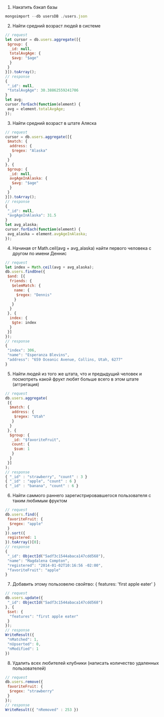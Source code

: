 1. Накатить бэкап базы
```javascript
mongoimport --db usersDB ./users.json
```

2. Найти средний возраст людей в системе
```javascript
// request
let cursor = db.users.aggregate([{
 $group: {
  _id: null,
  totalAvgAge: {
   $avg: "$age"
  }
 }
}]).toArray();
// response
{
 "_id": null,
 "totalAvgAge": 30.38862559241706
}
let avg;
cursor.forEach(function(element) {
 avg = element.totalAvgAge;
});
```
3. Найти средний возраст в штате Аляска
```javascript
// request
cursor = db.users.aggregate([{
 $match: {
  address: {
   $regex: "Alaska"
  }
 }
}, {
 $group: {
  _id: null,
  avgAgeInAlaska: {
   $avg: "$age"
  }
 }
}]).toArray();
// response
{
 "_id": null,
 "avgAgeInAlaska": 31.5
}
let avg_alaska;
cursor.forEach(function(element) {
 avg_alaska = element.avgAgeInAlaska;
});
```
4. Начиная от Math.ceil(avg + avg_alaska) найти первого человека с другом по имени Деннис
```javascript
// request
let index = Math.ceil(avg + avg_alaska);
db.users.findOne({
 $and: [{
  friends: {
   $elemMatch: {
    name: {
     $regex: "Dennis"
    }
   }
  }
 }, {
  index: {
   $gte: index
  }
 }]
});
// response
{
 "index": 306,
 "name": "Esperanza Blevins",
 "address": "659 Oceanic Avenue, Collins, Utah, 6277"
}
```
5. Найти людей из того же штата, что и предыдущий человек и посмотреть какой фрукт любят больше всего в этом штате (аггрегация)
```javascript
// request
db.users.aggregate(
 [{
  $match: {
   address: {
    $regex: "Utah"
   }
  }
 }, {
  $group: {
   _id: "$favoriteFruit",
   count: {
    $sum: 1
   }
  }
 }]
);
// response
{ "_id" : "strawberry", "count" : 3 }
{ "_id" : "apple", "count" : 6 }
{ "_id" : "banana", "count" : 6 }
```
6. Найти саммого раннего зарегистрировавшегося пользователя с таким любимым фруктом
```javascript
// request
db.users.find({
 favoriteFruit: {
  $regex: "apple"
 }
}).sort({
 registered: 1
}).toArray()[0];
// response
{
 "_id": ObjectId("5adf3c1544abaca147cdd568"),
 "name": "Magdalena Compton",
 "registered": "2014-01-02T10:16:56 -02:00",
 "favoriteFruit": "apple"
}
```
7. Добавить этому пользовелю свойтво: { features: 'first apple eater' }
```javascript
// request
db.users.update({
 "_id": ObjectId("5adf3c1544abaca147cdd568")
}, {
 $set: {
  "features": "first apple eater"
 }
});
// response
WriteResult({
 "nMatched": 1,
 "nUpserted": 0,
 "nModified": 1
})
```
8. Удалить всех любителей клубники (написать количество удаленных пользователей)
```javascript
// request
db.users.remove({
 favoriteFruit: {
  $regex: "strawberry"
 }
});
// response
WriteResult({ "nRemoved" : 253 })
```
